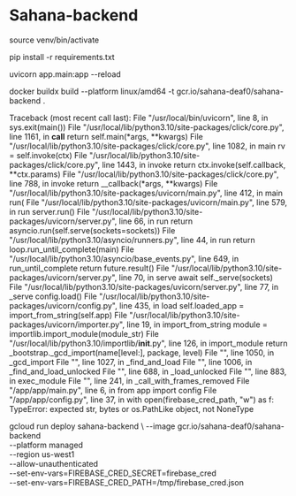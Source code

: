 # Sahana-backend

source venv/bin/activate

pip install -r requirements.txt

uvicorn app.main:app --reload

docker buildx build --platform linux/amd64 -t gcr.io/sahana-deaf0/sahana-backend .

Traceback (most recent call last):
  File "/usr/local/bin/uvicorn", line 8, in <module>
    sys.exit(main())
  File "/usr/local/lib/python3.10/site-packages/click/core.py", line 1161, in __call__
    return self.main(*args, **kwargs)
  File "/usr/local/lib/python3.10/site-packages/click/core.py", line 1082, in main
    rv = self.invoke(ctx)
  File "/usr/local/lib/python3.10/site-packages/click/core.py", line 1443, in invoke
    return ctx.invoke(self.callback, **ctx.params)
  File "/usr/local/lib/python3.10/site-packages/click/core.py", line 788, in invoke
    return __callback(*args, **kwargs)
  File "/usr/local/lib/python3.10/site-packages/uvicorn/main.py", line 412, in main
    run(
  File "/usr/local/lib/python3.10/site-packages/uvicorn/main.py", line 579, in run
    server.run()
  File "/usr/local/lib/python3.10/site-packages/uvicorn/server.py", line 66, in run
    return asyncio.run(self.serve(sockets=sockets))
  File "/usr/local/lib/python3.10/asyncio/runners.py", line 44, in run
    return loop.run_until_complete(main)
  File "/usr/local/lib/python3.10/asyncio/base_events.py", line 649, in run_until_complete
    return future.result()
  File "/usr/local/lib/python3.10/site-packages/uvicorn/server.py", line 70, in serve
    await self._serve(sockets)
  File "/usr/local/lib/python3.10/site-packages/uvicorn/server.py", line 77, in _serve
    config.load()
  File "/usr/local/lib/python3.10/site-packages/uvicorn/config.py", line 435, in load
    self.loaded_app = import_from_string(self.app)
  File "/usr/local/lib/python3.10/site-packages/uvicorn/importer.py", line 19, in import_from_string
    module = importlib.import_module(module_str)
  File "/usr/local/lib/python3.10/importlib/__init__.py", line 126, in import_module
    return _bootstrap._gcd_import(name[level:], package, level)
  File "<frozen importlib._bootstrap>", line 1050, in _gcd_import
  File "<frozen importlib._bootstrap>", line 1027, in _find_and_load
  File "<frozen importlib._bootstrap>", line 1006, in _find_and_load_unlocked
  File "<frozen importlib._bootstrap>", line 688, in _load_unlocked
  File "<frozen importlib._bootstrap_external>", line 883, in exec_module
  File "<frozen importlib._bootstrap>", line 241, in _call_with_frames_removed
  File "/app/app/main.py", line 6, in <module>
    from app import config
  File "/app/app/config.py", line 37, in <module>
    with open(firebase_cred_path, "w") as f:
TypeError: expected str, bytes or os.PathLike object, not NoneType


gcloud run deploy sahana-backend \  --image gcr.io/sahana-deaf0/sahana-backend \
  --platform managed \
  --region us-west1 \
  --allow-unauthenticated \
  --set-env-vars=FIREBASE_CRED_SECRET=firebase_cred \
  --set-env-vars=FIREBASE_CRED_PATH=/tmp/firebase_cred.json